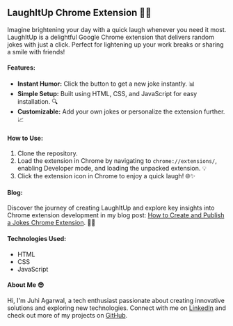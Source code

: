 ## LaughItUp Chrome Extension 🚀✨

Imagine brightening your day with a quick laugh whenever you need it most. LaughItUp is a delightful Google Chrome extension that delivers random jokes with just a click. Perfect for lightening up your work breaks or sharing a smile with friends!

#### Features:
- **Instant Humor:** Click the button to get a new joke instantly. 📊
- **Simple Setup:** Built using HTML, CSS, and JavaScript for easy installation. 🔍
- **Customizable:** Add your own jokes or personalize the extension further. 📈

#### How to Use:
1. Clone the repository.
2. Load the extension in Chrome by navigating to `chrome://extensions/`, enabling Developer mode, and loading the unpacked extension. 💡
3. Click the extension icon in Chrome to enjoy a quick laugh! 🌐✨

#### Blog:
Discover the journey of creating LaughItUp and explore key insights into Chrome extension development in my blog post: [How to Create and Publish a Jokes Chrome Extension](https://juhiagarwal.hashnode.dev/laughitup-create-your-own-jokes-chrome-extension). 🎨✨

#### Technologies Used:
- HTML
- CSS
- JavaScript

#### About Me 😎
Hi, I'm Juhi Agarwal, a tech enthusiast passionate about creating innovative solutions and exploring new technologies. Connect with me on [LinkedIn](https://www.linkedin.com/in/juhi-agarwal-005b2625a/) and check out more of my projects on [GitHub](https://github.com/juhiagarwal2003).
